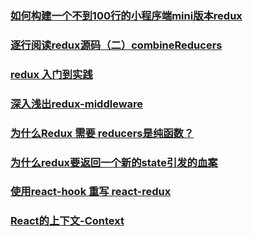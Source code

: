 ### [如何构建一个不到100行的小程序端mini版本redux](https://juejin.im/post/5bc152505188255c7566f150)
### [逐行阅读redux源码（二）combineReducers](https://juejin.im/post/5bebf227518825170d1aa30b)
### [redux 入门到实践](https://juejin.im/post/5c0e3ff6f265da61553aa8b6#heading-21)
### [深入浅出redux-middleware](https://juejin.im/post/5c0e61836fb9a049cd5408c2)
### [为什么Redux 需要 reducers是纯函数？](https://juejin.im/post/5b7eb925f265da43445f63c6)
### [为什么redux要返回一个新的state引发的血案](https://juejin.im/post/5c1b6925e51d455ac91d6bac)
### [使用react-hook 重写 react-redux](https://juejin.im/post/5c230aa2e51d4529355bc2e0)
### [React的上下文-Context](https://juejin.im/post/5c2c99d0f265da61736a65be)
